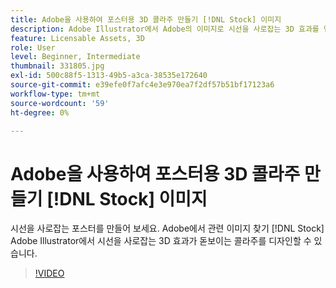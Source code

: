 ```yaml
---
title: Adobe을 사용하여 포스터용 3D 콜라주 만들기 [!DNL Stock] 이미지
description: Adobe Illustrator에서 Adobe의 이미지로 시선을 사로잡는 3D 효과를 연출하는 콜라주 디자인 [!DNL Stock]
feature: Licensable Assets, 3D
role: User
level: Beginner, Intermediate
thumbnail: 331805.jpg
exl-id: 500c88f5-1313-49b5-a3ca-38535e172640
source-git-commit: e39efe0f7afc4e3e970ea7f2df57b51bf17123a6
workflow-type: tm+mt
source-wordcount: '59'
ht-degree: 0%

---
```


# Adobe을 사용하여 포스터용 3D 콜라주 만들기 [!DNL Stock] 이미지

시선을 사로잡는 포스터를 만들어 보세요. Adobe에서 관련 이미지 찾기 [!DNL Stock] Adobe Illustrator에서 시선을 사로잡는 3D 효과가 돋보이는 콜라주를 디자인할 수 있습니다.

>[!VIDEO](https://video.tv.adobe.com/v/331805?hidetitle=true)
